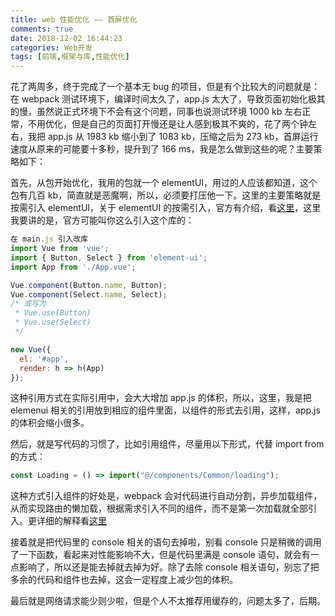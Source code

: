 ```yaml
---
title: web 性能优化 —— 首屏优化
comments: true
date: 2018-12-02 16:44:23
categories: Web开发
tags: [前端,框架与库,性能优化]
---
```


花了两周多，终于完成了一个基本无 bug 的项目，但是有个比较大的问题就是：在 webpack 测试环境下，编译时间太久了，app.js 太大了，导致页面初始化极其的慢，虽然说正式环境下不会有这个问题，同事也说测试环境 1000 kb 左右正常，不用优化，但是自己的页面打开慢还是让人感到极其不爽的，花了两个钟左右，我把 app.js 从 1983 kb 缩小到了 1083 kb，压缩之后为 273 kb，首屏运行速度从原来的可能要十多秒，提升到了 166 ms，我是怎么做到这些的呢？主要策略如下：

首先，从包开始优化，我用的包就一个 elementUI，用过的人应该都知道，这个包有几百 kb，简直就是恶魔啊，所以，必须要打压他一下。这里的主要策略就是按需引入 elementUI，关于 elementUI 的按需引入，官方有介绍，看[这里](http://element-cn.eleme.io/#/zh-CN/component/quickstart)，这里我要讲的是，官方可能叫你这么引入这个库的：

```js
在 main.js 引入改库
import Vue from 'vue';
import { Button, Select } from 'element-ui';
import App from './App.vue';

Vue.component(Button.name, Button);
Vue.component(Select.name, Select);
/* 或写为
 * Vue.use(Button)
 * Vue.use(Select)
 */

new Vue({
  el: '#app',
  render: h => h(App)
});
```

这种引用方式在实际引用中，会大大增加 app.js 的体积，所以，这里，我是把 elemenui 相关的引用放到相应的组件里面，以组件的形式去引用，这样，app.js 的体积会缩小很多。

然后，就是写代码的习惯了，比如引用组件，尽量用以下形式，代替 import from 的方式：

```js
const Loading = () => import("@/components/Common/loading");
```

这种方式引入组件的好处是，webpack 会对代码进行自动分割，异步加载组件，从而实现路由的懒加载，根据需求引入不同的组件，而不是第一次加载就全部引入。更详细的解释看[这里](https://router.vuejs.org/zh/guide/advanced/lazy-loading.html#%E6%8A%8A%E7%BB%84%E4%BB%B6%E6%8C%89%E7%BB%84%E5%88%86%E5%9D%97)

接着就是把代码里的 console 相关的语句去掉啦，别看 console 只是稍微的调用了一下函数，看起来对性能影响不大，但是代码里满是 console 语句，就会有一点影响了，所以还是能去掉就去掉为好。除了去除 console 相关语句，别忘了把多余的代码和组件也去掉，这会一定程度上减少包的体积。

最后就是网络请求能少则少啦，但是个人不太推荐用缓存的，问题太多了，后期。

